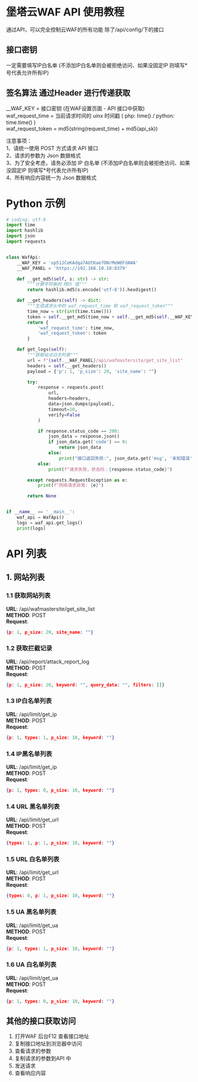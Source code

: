 # 堡塔云WAF API 使用教程
通过API，可以完全控制云WAF的所有功能 除了/api/config/下的接口 <br/>

## 接口密钥
一定需要填写IP白名单 (不添加IP白名单则会被拒绝访问、如果没固定IP 则填写*号代表允许所有IP) <br/>


## 签名算法 通过Header 进行传递获取
__WAF_KEY = 接口密钥 (在WAF设置页面 - API 接口中获取)<br/>
waf_request_time = 当前请求时间的 uinx 时间戳 ( php: time() / python: time.time() )<br/>
waf_request_token = md5(string(request_time) + md5(api_sk))<br/>


注意事项：<br/>
1、请统一使用 POST 方式请求 API 接口<br/>
2、请求的参数为 Json 数据格式<br/>
3、为了安全考虑，请务必添加 IP 白名单 (不添加IP白名单则会被拒绝访问、如果没固定IP 则填写*号代表允许所有IP) <br/>
4、所有响应内容统一为 Json 数据格式 <br/>


# Python 示例
```python
# coding: utf-8
import time
import hashlib
import json
import requests


class WafApi:
    __WAF_KEY = 'op51JCeKAdqa7AUtKae7ONrMeW8FdAWA'
    __WAF_PANEL = 'https://192.168.10.10:8379'

    def __get_md5(self, s: str) -> str:
        """计算字符串的 MD5 值"""
        return hashlib.md5(s.encode('utf-8')).hexdigest()

    def __get_headers(self) -> dict:
        """生成请求头中的 waf_request_time 和 waf_request_token"""
        time_now = str(int(time.time()))
        token = self.__get_md5(time_now + self.__get_md5(self.__WAF_KEY))
        return {
            'waf_request_time': time_now,
            'waf_request_token': token
        }

    def get_logs(self):
        """获取站点日志列表"""
        url = f"{self.__WAF_PANEL}/api/wafmastersite/get_site_list"
        headers = self.__get_headers()
        payload = {'p': 1, 'p_size': 20, 'site_name': ""}

        try:
            response = requests.post(
                url,
                headers=headers,
                data=json.dumps(payload),
                timeout=10,
                verify=False
            )

            if response.status_code == 200:
                json_data = response.json()
                if json_data.get('code') == 0:
                    return json_data
                else:
                    print("接口返回失败:", json_data.get('msg', '未知错误'))
            else:
                print(f"请求失败，状态码：{response.status_code}")

        except requests.RequestException as e:
            print(f"网络请求异常: {e}")

        return None


if __name__ == '__main__':
    waf_api = WafApi()
    logs = waf_api.get_logs()
    print(logs)
```


# API 列表

## 1. 网站列表
### 1.1 获取网站列表
__URL__: /api/wafmastersite/get_site_list<br/>
__METHOD__: POST<br/>
__Request__:
```json
{p: 1, p_size: 20, site_name: ""}
```


### 1.2 获取拦截记录
__URL__: /api/report/attack_report_log<br/>
__METHOD__: POST<br/>
__Request__:
```json
{p: 1, p_size: 20, keyword: "", query_data: "", filters: []}
```


### 1.3 IP白名单列表
__URL__: /api/limit/get_ip<br/>
__METHOD__: POST<br/>
__Request__: 
```json
{p: 1, types: 1, p_size: 10, keyword: ""} 
```


### 1.4 IP黑名单列表
__URL__: /api/limit/get_ip<br/>
__METHOD__: POST<br/>
__Request__: 
```json
{p: 1, types: 0, p_size: 10, keyword: ""} 
```



### 1.4 URL 黑名单列表
__URL__: /api/limit/get_url<br/>
__METHOD__: POST<br/>
__Request__: 
```json
{types: 1, p: 1, p_size: 10, keyword: ""}
```


### 1.5 URL 白名单列表
__URL__: /api/limit/get_url<br/>
__METHOD__: POST<br/>
__Request__:
```json
{types: 0, p: 1, p_size: 10, keyword: ""}
```


### 1.5 UA 黑名单列表
__URL__: /api/limit/get_ua<br/>
__METHOD__: POST<br/>
__Request__:
```json
{p: 1, types: 1, p_size: 10, keyword: ""}
```

### 1.6 UA 白名单列表
__URL__: /api/limit/get_ua<br/>
__METHOD__: POST<br/>
__Request__:
```json
{p: 1, types: 0, p_size: 10, keyword: ""}
```


## 其他的接口获取访问
1. 打开WAF 后台F12 查看接口地址 <br/>
2. 复制接口地址到浏览器中访问 <br/>
3. 查看请求的参数 <br/>
4. 复制请求的参数到API 中 <br/>
5. 发送请求 <br/>
6. 查看响应内容 <br/>



